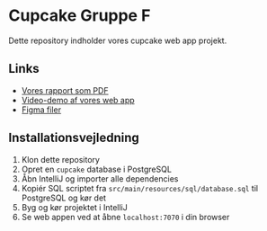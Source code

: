 # Cupcake Gruppe F

Dette repository indholder vores cupcake web app projekt.

## Links
- [Vores rapport som PDF](https://github.com/mrPrimeBeef/cupcake/blob/Main/rapport/Rapport.pdf)
- [Video-demo af vores web app](https://youtu.be/DaZ4HdDT5a8)
- [Figma filer](https://github.com/mrPrimeBeef/cupcake/tree/Main/figma)

## Installationsvejledning
1. Klon dette repository
2. Opret en `cupcake` database i PostgreSQL
3. Åbn IntelliJ og importer alle dependencies
4. Kopiér SQL scriptet fra `src/main/resources/sql/database.sql` til PostgreSQL og kør det
5. Byg og kør projektet i IntelliJ
6. Se web appen ved at åbne `localhost:7070` i din browser

